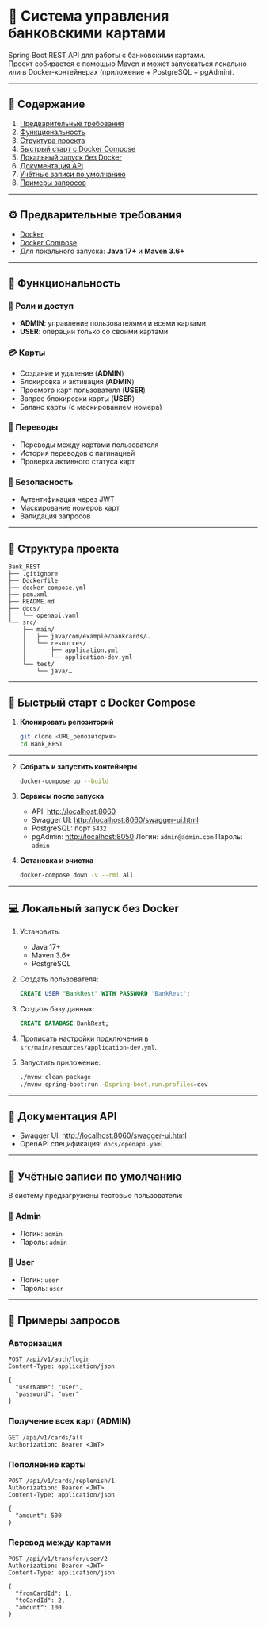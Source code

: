 # 🚀 Система управления банковскими картами

Spring Boot REST API для работы с банковскими картами.  
Проект собирается с помощью Maven и может запускаться локально или в Docker-контейнерах (приложение + PostgreSQL + pgAdmin).

---

## 📑 Содержание

1. [Предварительные требования](#предварительные-требования)
2. [Функциональность](#функциональность)
3. [Структура проекта](#структура-проекта)
4. [Быстрый старт с Docker Compose](#быстрый-старт-с-docker-compose)
5. [Локальный запуск без Docker](#локальный-запуск-без-docker)
6. [Документация API](#документация-api)
7. [Учётные записи по умолчанию](#учётные-записи-по-умолчанию)
8. [Примеры запросов](#примеры-запросов)

---

## ⚙️ Предварительные требования

- [Docker](https://docs.docker.com/get-docker/)
- [Docker Compose](https://docs.docker.com/compose/install/)
- Для локального запуска: **Java 17+** и **Maven 3.6+**

---

## 🧾 Функциональность

### 👤 Роли и доступ

- **ADMIN**: управление пользователями и всеми картами
- **USER**: операции только со своими картами

### 💳 Карты

- Создание и удаление (**ADMIN**)
- Блокировка и активация (**ADMIN**)
- Просмотр карт пользователя (**USER**)
- Запрос блокировки карты (**USER**)
- Баланс карты (с маскированием номера)

### 💸 Переводы

- Переводы между картами пользователя
- История переводов с пагинацией
- Проверка активного статуса карт

### 🔐 Безопасность
- Аутентификация через JWT
- Маскирование номеров карт
- Валидация запросов

---

## 📂 Структура проекта

```
Bank_REST
├── .gitignore
├── Dockerfile
├── docker-compose.yml
├── pom.xml
├── README.md
├── docs/
│   └── openapi.yaml
└── src/
    ├── main/
    │   ├── java/com/example/bankcards/… 
    │   └── resources/
    │       ├── application.yml
    │       └── application-dev.yml
    └── test/
        └── java/…
```

---

## 🐳 Быстрый старт с Docker Compose

1. **Клонировать репозиторий**
   ```bash
   git clone <URL_репозитория>
   cd Bank_REST
    ```
---

2. **Собрать и запустить контейнеры**

   ```bash
   docker-compose up --build
   ```

3. **Сервисы после запуска**

    * API: [http://localhost:8060](http://localhost:8060)
    * Swagger UI: [http://localhost:8060/swagger-ui.html](http://localhost:8060/swagger-ui.html)
    * PostgreSQL: порт `5432`
    * pgAdmin: [http://localhost:8050](http://localhost:8050)
      Логин: `admin@admin.com`
      Пароль: `admin`

4. **Остановка и очистка**

   ```bash
   docker-compose down -v --rmi all
   ```

---

## 💻 Локальный запуск без Docker

1. Установить:
    * Java 17+
    * Maven 3.6+
    * PostgreSQL

2. Создать пользователя:

    ```sql
   CREATE USER "BankRest" WITH PASSWORD 'BankRest';
   ```
3. Создать базу данных:

   ```sql
   CREATE DATABASE BankRest;
   ```

4. Прописать настройки подключения в `src/main/resources/application-dev.yml`.

5. Запустить приложение:

   ```bash
   ./mvnw clean package
   ./mvnw spring-boot:run -Dspring-boot.run.profiles=dev
   ```

---

## 📖 Документация API

* Swagger UI: [http://localhost:8060/swagger-ui.html](http://localhost:8060/swagger-ui.html)
* OpenAPI спецификация: `docs/openapi.yaml`

---

## 👥 Учётные записи по умолчанию

В систему предзагружены тестовые пользователи:

### 🔑 Admin

* Логин: `admin`
* Пароль: `admin`

### 👤 User

* Логин: `user`
* Пароль: `user`

---

## 📌 Примеры запросов

### Авторизация

```http
POST /api/v1/auth/login
Content-Type: application/json

{
  "userName": "user",
  "password": "user"
}
```

### Получение всех карт (ADMIN)

```http
GET /api/v1/cards/all
Authorization: Bearer <JWT>
```

### Пополнение карты

```http
POST /api/v1/cards/replenish/1
Authorization: Bearer <JWT>
Content-Type: application/json

{
  "amount": 500
}
```

### Перевод между картами

```http
POST /api/v1/transfer/user/2
Authorization: Bearer <JWT>
Content-Type: application/json

{
  "fromCardId": 1,
  "toCardId": 2,
  "amount": 100
}
```

